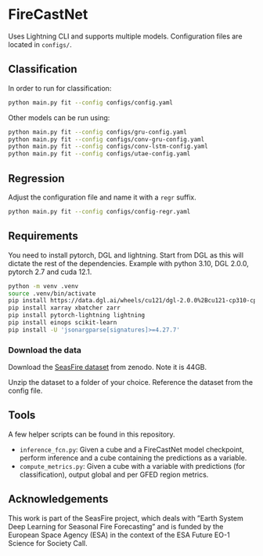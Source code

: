 
# FireCastNet

Uses Lightning CLI and supports multiple models. Configuration files are located in `configs/`.

## Classification

In order to run for classification:

```bash
python main.py fit --config configs/config.yaml
```

Other models can be run using:

```bash
python main.py fit --config configs/gru-config.yaml
python main.py fit --config configs/conv-gru-config.yaml
python main.py fit --config configs/conv-lstm-config.yaml
python main.py fit --config configs/utae-config.yaml
```

## Regression

Adjust the configuration file and name it with a `regr` suffix.

```bash
python main.py fit --config configs/config-regr.yaml
```

## Requirements

You need to install pytorch, DGL and lightning. Start from DGL as this will dictate the rest of the dependencies.
Example with python 3.10, DGL 2.0.0, pytorch 2.7 and cuda 12.1.

```bash
python -m venv .venv 
source .venv/bin/activate
pip install https://data.dgl.ai/wheels/cu121/dgl-2.0.0%2Bcu121-cp310-cp310-manylinux1_x86_64.whl
pip install xarray xbatcher zarr
pip install pytorch-lightning lightning
pip install einops scikit-learn
pip install -U 'jsonargparse[signatures]>=4.27.7'
```

### Download the data

Download the [SeasFire dataset](https://zenodo.org/record/8055879) from zenodo. Note it is 44GB.

Unzip the dataset to a folder of your choice. Reference the dataset from the config file.

## Tools 

A few helper scripts can be found in this repository. 
 
 - `inference_fcn.py`: Given a cube and a FireCastNet model checkpoint, perform inference and a cube containing the predictions as a variable.
 - `compute_metrics.py`: Given a cube with a variable with predictions (for classification), output global and per GFED region metrics.

## Acknowledgements

This work is part of the SeasFire project, which deals with
”Earth System Deep Learning for Seasonal Fire Forecasting”
and is funded by the European Space Agency (ESA) in the
context of the ESA Future EO-1 Science for Society Call.
